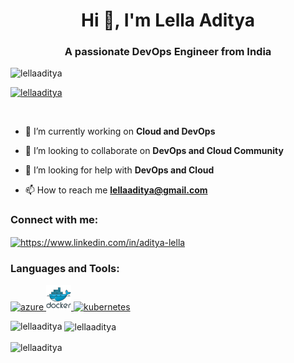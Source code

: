 <h1 align="center">Hi 👋, I'm Lella Aditya</h1>
<h3 align="center">A passionate DevOps Engineer from India</h3>

<p align="left"> <img src="https://komarev.com/ghpvc/?username=lellaaditya&label=Profile%20views&color=0e75b6&style=flat" alt="lellaaditya" /> </p>

<p align="left"> <a href="https://github.com/ryo-ma/github-profile-trophy"><img src="https://github-profile-trophy.vercel.app/?username=lellaaditya" alt="lellaaditya" /></a> </p>

<p align="left"> <a href="https://twitter.com/" target="blank"><img src="https://img.shields.io/twitter/follow/?logo=twitter&style=for-the-badge" alt="" /></a> </p>

- 🔭 I’m currently working on **Cloud and DevOps**

- 👯 I’m looking to collaborate on **DevOps and Cloud Community**

- 🤝 I’m looking for help with **DevOps and Cloud**

- 📫 How to reach me **lellaaditya@gmail.com**

<h3 align="left">Connect with me:</h3>
<p align="left">
<a href="https://linkedin.com/in/https://www.linkedin.com/in/aditya-lella" target="blank"><img align="center" src="https://raw.githubusercontent.com/rahuldkjain/github-profile-readme-generator/master/src/images/icons/Social/linked-in-alt.svg" alt="https://www.linkedin.com/in/aditya-lella" height="30" width="40" /></a>
</p>

<h3 align="left">Languages and Tools:</h3>
<p align="left"> <a href="https://azure.microsoft.com/en-in/" target="_blank" rel="noreferrer"> <img src="https://www.vectorlogo.zone/logos/microsoft_azure/microsoft_azure-icon.svg" alt="azure" width="40" height="40"/> </a> <a href="https://www.docker.com/" target="_blank" rel="noreferrer"> <img src="https://raw.githubusercontent.com/devicons/devicon/master/icons/docker/docker-original-wordmark.svg" alt="docker" width="40" height="40"/> </a> <a href="https://kubernetes.io" target="_blank" rel="noreferrer"> <img src="https://www.vectorlogo.zone/logos/kubernetes/kubernetes-icon.svg" alt="kubernetes" width="40" height="40"/> </a> </p>

<p><img align="left" src="https://github-readme-stats.vercel.app/api/top-langs?username=lellaaditya&show_icons=true&locale=en&layout=compact" alt="lellaaditya" /></p>

<p>&nbsp;<img align="center" src="https://github-readme-stats.vercel.app/api?username=lellaaditya&show_icons=true&locale=en" alt="lellaaditya" /></p>

<p><img align="center" src="https://github-readme-streak-stats.herokuapp.com/?user=lellaaditya&" alt="lellaaditya" /></p>
